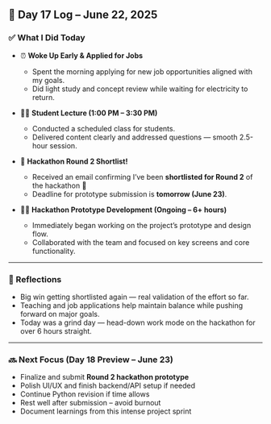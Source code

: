 ## 📘 Day 17 Log – June 22, 2025

### ✅ What I Did Today

- ⏰ **Woke Up Early & Applied for Jobs**
  - Spent the morning applying for new job opportunities aligned with my goals.
  - Did light study and concept review while waiting for electricity to return.

- 🧑‍🏫 **Student Lecture (1:00 PM – 3:30 PM)**
  - Conducted a scheduled class for students.
  - Delivered content clearly and addressed questions — smooth 2.5-hour session.

- 📩 **Hackathon Round 2 Shortlist!**
  - Received an email confirming I’ve been **shortlisted for Round 2** of the hackathon 🎉  
  - Deadline for prototype submission is **tomorrow (June 23)**.

- 👨‍💻 **Hackathon Prototype Development (Ongoing – 6+ hours)**
  - Immediately began working on the project’s prototype and design flow.
  - Collaborated with the team and focused on key screens and core functionality.

---

### 🧠 Reflections

- Big win getting shortlisted again — real validation of the effort so far.
- Teaching and job applications help maintain balance while pushing forward on major goals.
- Today was a grind day — head-down work mode on the hackathon for over 6 hours straight.

---

### 🔜 Next Focus (Day 18 Preview – June 23)

- Finalize and submit **Round 2 hackathon prototype**  
- Polish UI/UX and finish backend/API setup if needed  
- Continue Python revision if time allows  
- Rest well after submission – avoid burnout  
- Document learnings from this intense project sprint

